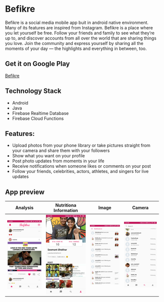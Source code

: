 # Befikre
Befikre is a social media mobile app buit in android native environment. Many of its features are inspired from Instagram.
Befikre is a place where you let yourself be free. Follow your friends and family to see what they’re up to, and discover accounts from all over the world that are sharing things you love. Join the community and express yourself by sharing all the moments of your day — the highlights and everything in between, too.


## Get it on Google Play
[Befikre](https://play.google.com/store/apps/details?id=com.seemantshekhar.befikre)

## Technology Stack
- Android
- Java
- Firebase Realtime Database
- Firebase Cloud Functions

## Features:
- Upload photos from your phone library or take pictures straight from your camera and share them with your followers
- Show what you want on your profile
- Post photo updates from moments in your life
- Receive notifications when someone likes or comments on your post
- Follow your friends, celebrities, actors, athletes, and singers for live updates

## App preview
|                                                    Analysis                                                     |                                                    Nutritiona Information                                                    |                                                    Image                                                    |                                              Camera                                              |
| :------------------------------------------------------------------------------------------------------------: | :--------------------------------------------------------------------------------------------------------: | :------------------------------------------------------------------------------------------------------------: | :------------------------------------------------------------------------------------------------------------: |
| ![dashboard](screenshots/dashboard.jpg "Dashboard") | ![Profile](screenshots/profile.jpg "Profile") | ![Notifications](screenshots/notifications.jpg "Notifications") | ![Search](screenshots/search.jpg "Search")|
